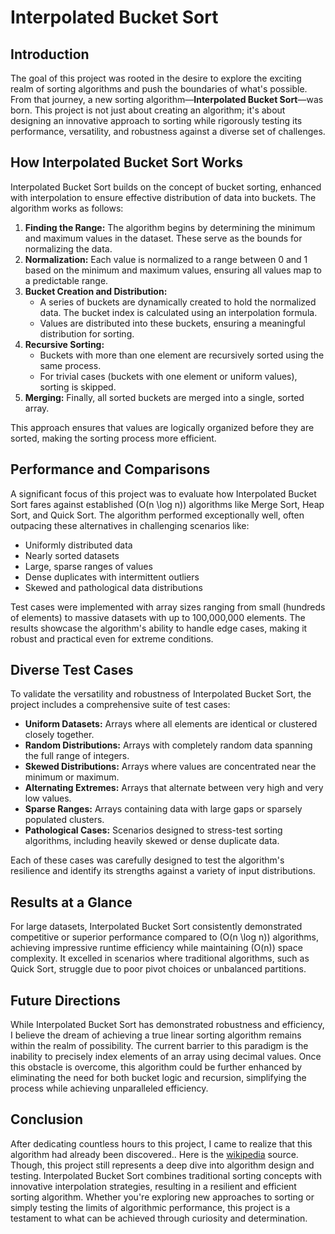 ﻿# Interpolated Bucket Sort

## Introduction

The goal of this project was rooted in the desire to explore the exciting realm of sorting algorithms and push the boundaries of what's possible. 
From that journey, a new sorting algorithm—**Interpolated Bucket Sort**—was born. This project is not just about creating an algorithm; 
it's about designing an innovative approach to sorting while rigorously testing its performance, versatility, and robustness against a diverse set of challenges.

## How Interpolated Bucket Sort Works

Interpolated Bucket Sort builds on the concept of bucket sorting, enhanced with interpolation to ensure effective distribution of data into buckets. 
The algorithm works as follows:

1. **Finding the Range:** The algorithm begins by determining the minimum and maximum values in the dataset. These serve as the bounds for normalizing the data.
2. **Normalization:** Each value is normalized to a range between 0 and 1 based on the minimum and maximum values, ensuring all values map to a predictable range.
3. **Bucket Creation and Distribution:** 
    - A series of buckets are dynamically created to hold the normalized data. The bucket index is calculated using an interpolation formula.
    - Values are distributed into these buckets, ensuring a meaningful distribution for sorting.
4. **Recursive Sorting:** 
    - Buckets with more than one element are recursively sorted using the same process.
    - For trivial cases (buckets with one element or uniform values), sorting is skipped.
5. **Merging:** Finally, all sorted buckets are merged into a single, sorted array.

This approach ensures that values are logically organized before they are sorted, making the sorting process more efficient.

## Performance and Comparisons

A significant focus of this project was to evaluate how Interpolated Bucket Sort fares against established \(O(n \log n)\) algorithms like Merge Sort, Heap Sort, and Quick Sort.
The algorithm performed exceptionally well, often outpacing these alternatives in challenging scenarios like:

- Uniformly distributed data
- Nearly sorted datasets
- Large, sparse ranges of values
- Dense duplicates with intermittent outliers
- Skewed and pathological data distributions

Test cases were implemented with array sizes ranging from small (hundreds of elements) to massive datasets with up to 100,000,000 elements. 
The results showcase the algorithm's ability to handle edge cases, making it robust and practical even for extreme conditions.

## Diverse Test Cases

To validate the versatility and robustness of Interpolated Bucket Sort, the project includes a comprehensive suite of test cases:

- **Uniform Datasets:** Arrays where all elements are identical or clustered closely together.
- **Random Distributions:** Arrays with completely random data spanning the full range of integers.
- **Skewed Distributions:** Arrays where values are concentrated near the minimum or maximum.
- **Alternating Extremes:** Arrays that alternate between very high and very low values.
- **Sparse Ranges:** Arrays containing data with large gaps or sparsely populated clusters.
- **Pathological Cases:** Scenarios designed to stress-test sorting algorithms, including heavily skewed or dense duplicate data.

Each of these cases was carefully designed to test the algorithm's resilience and identify its strengths against a variety of input distributions.

## Results at a Glance

For large datasets, Interpolated Bucket Sort consistently demonstrated competitive or superior performance compared to \(O(n \log n)\) algorithms, 
achieving impressive runtime efficiency while maintaining \(O(n)\) space complexity. It excelled in scenarios where traditional algorithms, such as Quick Sort, struggle 
due to poor pivot choices or unbalanced partitions.

## Future Directions

While Interpolated Bucket Sort has demonstrated robustness and efficiency, I believe the dream of achieving a true linear sorting algorithm remains within the realm of 
possibility. The current barrier to this paradigm is the inability to precisely index elements of an array using decimal values. Once this obstacle is overcome, this algorithm
could be further enhanced by eliminating the need for both bucket logic and recursion, simplifying the process while achieving unparalleled efficiency.

## Conclusion

After dedicating countless hours to this project, I came to realize that this algorithm had already been discovered.. Here is the [wikipedia](https://en.wikipedia.org/wiki/Interpolation_sort) source.
Though, this project still represents a deep dive into algorithm design and testing. Interpolated Bucket Sort combines traditional sorting concepts with innovative interpolation strategies,
resulting in a resilient and efficient sorting algorithm. Whether you're exploring new approaches to sorting or simply testing the limits of algorithmic performance, this project
is a testament to what can be achieved through curiosity and determination. 
